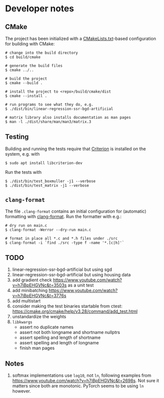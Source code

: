 # Developer notes

## CMake

The project has been initialized with a [CMakeLists.txt](CMakeLists.txt)-based
configuration for building with CMake:

```console
# change into the build directory
$ cd build/cmake

# generate the build files
$ cmake ../..

# build the project
$ cmake --build .

# install the project to <repo>/build/cmake/dist
$ cmake --install .

# run programs to see what they do, e.g.
$ ./dist/bin/linear-regression-ssr-bgd-artificial

# matrix library also installs documentation as man pages
$ man -l ./dist/share/man/man3/matrix.3
```


## Testing

Building and running the tests require that [Criterion](https://github.com/Snaipe/Criterion) is installed on the system, e.g. with

```console
$ sudo apt install libcriterion-dev
```

Run the tests with

```console
$ ./dist/bin/test_boxmuller -j1 --verbose
$ ./dist/bin/test_matrix -j1 --verbose
```

## `clang-format`

The file `.clang-format` contains an initial configuration for (automatic) formatting with [clang-format](https://clang.llvm.org/docs/ClangFormat.html). Run the formatter with e.g.:

```console
# dry run on main.c
$ clang-format -Werror --dry-run main.c

# format in place all *.c and *.h files under ./src
$ clang-format -i `find ./src -type f -name '*.[c|h]'`
```

## TODO

1. linear-regression-ssr-bgd-artificial but using sgd
1. linear-regression-ssr-bgd-artificial but using housing data
1. add gradient check https://www.youtube.com/watch?v=h7iBpEHGVNc&t=3503s as a unit test
1. add minibatching https://www.youtube.com/watch?v=h7iBpEHGVNc&t=3776s
1. add multistart
1. consider making the test binaries startable from ctest: https://cmake.org/cmake/help/v3.28/command/add_test.html
1. unstandardize the weights
1. `libkwargs`
   - assert no duplicate names
   - assert not both longname and shortname nullptrs
   - assert spelling and length of shortname
   - assert spelling and length of longname
   - finish man pages

## Notes

1. softmax implementations use `log10`, not `ln`, following examples from
   https://www.youtube.com/watch?v=h7iBpEHGVNc&t=2698s. Not sure it matters
   since both are monotonic. PyTorch seems to be using `ln` however.
